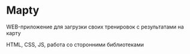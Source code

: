 # Mapty

WEB-приложение для загрузки своих тренировок с результатами на карту

HTML, CSS, JS, работа со сторонними библиотеками
